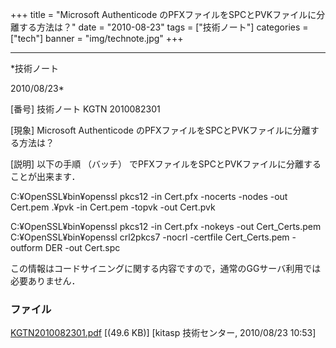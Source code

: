 ﻿+++
title = "Microsoft Authenticode のPFXファイルをSPCとPVKファイルに分離する方法は？"
date = "2010-08-23"
tags = ["技術ノート"]
categories = ["tech"]
banner = "img/technote.jpg"
+++

-----------------------------------------------------------------------------------------------------------------------------

*技術ノート

2010/08/23*


[番号]
技術ノート KGTN 2010082301

[現象]
Microsoft Authenticode のPFXファイルをSPCとPVKファイルに分離する方法は？

[説明]
以下の手順 （バッチ）
でPFXファイルをSPCとPVKファイルに分離することが出来ます．

C:¥OpenSSL¥bin¥openssl pkcs12 -in Cert.pfx -nocerts -nodes -out
Cert.pem
.¥pvk -in Cert.pem -topvk -out Cert.pvk

C:¥OpenSSL¥bin¥openssl pkcs12 -in Cert.pfx -nokeys -out Cert_Certs.pem
C:¥OpenSSL¥bin¥openssl crl2pkcs7 -nocrl -certfile Cert_Certs.pem
-outform DER -out Cert.spc

この情報はコードサイニングに関する内容ですので，通常のGGサーバ利用では必要ありません．


### ファイル

 
 


[KGTN2010082301.pdf](http://techreport.kitasp.net/attachments/download/286/KGTN2010082301.pdf)
 [(49.6 KB)] [kitasp 技術センター, 2010/08/23
10:53]


 


 

